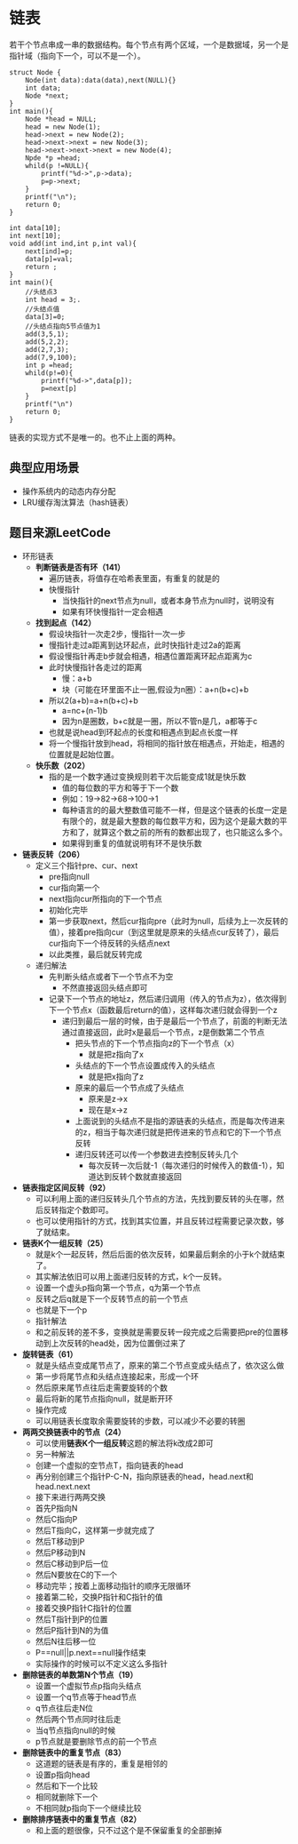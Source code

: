 # 链表
若干个节点串成一串的数据结构。每个节点有两个区域，一个是数据域，另一个是指针域（指向下一个，可以不是一个）。
```
struct Node {
    Node(int data):data(data),next(NULL){}
    int data;
    Node *next;
}
int main(){
    Node *head = NULL;
    head = new Node(1);
    head->next = new Node(2);
    head->next->next = new Node(3);
    head->next->next->next = new Node(4);
    Npde *p =head;
    whild(p !=NULL){
        printf("%d->",p->data);
        p=p->next;
    }
    printf("\n");
    return 0;
}
```
```
int data[10];
int next[10];
void add(int ind,int p,int val){
    next[ind]=p;
    data[p]=val;
    return ;
}
int main(){
    //头结点3
    int head = 3;.
    //头结点值
    data[3]=0;
    //头结点指向5节点值为1
    add(3,5,1);
    add(5,2,2);
    add(2,7,3);
    add(7,9,100);
    int p =head;
    whild(p!=0){
        printf("%d->",data[p]);
        p=next[p]
    }
    printf("\n")
    return 0;
}
```
链表的实现方式不是唯一的。也不止上面的两种。
## 典型应用场景
- 操作系统内的动态内存分配
- LRU缓存淘汰算法（hash链表）
  
## 题目来源LeetCode
- 环形链表
  - **判断链表是否有环（141）**
    - 遍历链表，将值存在哈希表里面，有重复的就是的
    - 快慢指针
      - 当快指针的next节点为null，或者本身节点为null时，说明没有
      - 如果有环快慢指针一定会相遇
  - **找到起点（142）**
    - 假设块指针一次走2步，慢指针一次一步
    - 慢指针走过a距离到达环起点，此时快指针走过2a的距离
    - 假设慢指针再走b步就会相遇，相遇位置距离环起点距离为c
    - 此时快慢指针各走过的距离
      - 慢：a+b
      - 块（可能在环里面不止一圈,假设为n圈）：a+n(b+c)+b
    - 所以2(a+b)=a+n(b+c)+b
      - a=nc+(n-1)b
      - 因为n是圈数，b+c就是一圈，所以不管n是几，a都等于c
    - 也就是说head到环起点的长度和相遇点到起点长度一样
    - 将一个慢指针放到head，将相同的指针放在相遇点，开始走，相遇的位置就是起始位置。
  - **快乐数（202）**
    - 指的是一个数字通过变换规则若干次后能变成1就是快乐数
      - 值的每位数的平方和等于下一个数
      - 例如：19->82->68->100->1
      - 每种语言的的最大整数值可能不一样，但是这个链表的长度一定是有限个的，就是最大整数的每位数平方和，因为这个是最大数的平方和了，就算这个数之前的所有的数都出现了，也只能这么多个。
      - 如果得到重复的值就说明有环不是快乐数
- **链表反转（206）**
  - 定义三个指针pre、cur、next
    - pre指向null
    - cur指向第一个
    - next指向cur所指向的下一个节点
    - 初始化完毕
    - 第一步获取next，然后cur指向pre（此时为null，后续为上一次反转的值），接着pre指向cur（到这里就是原来的头结点cur反转了），最后cur指向下一个待反转的头结点next
    - 以此类推，最后就反转完成
  - 递归解法
    - 先判断头结点或者下一个节点不为空
      - 不然直接返回头结点即可
    - 记录下一个节点的地址z，然后递归调用（传入的节点为z），依次得到下一个节点x（函数最后return的值），这样每次递归就会得到一个z
      - 递归到最后一层的时候，由于是最后一个节点了，前面的判断无法通过直接返回，此时x是最后一个节点，z是倒数第二个节点
        - 把头节点的下一个节点指向z的下一个节点（x）
          - 就是把z指向了x
        - 头结点的下一个节点设置成传入的头结点
          - 就是把x指向了z
        - 原来的最后一个节点成了头结点
          - 原来是z->x
          - 现在是x->z
        - 上面说到的头结点不是指的源链表的头结点，而是每次传进来的z，相当于每次递归就是把传进来的节点和它的下一个节点反转
        - 递归反转还可以传一个参数进去控制反转头几个
          - 每次反转一次后就-1（每次递归的时候传入的数值-1），知道达到反转个数就直接返回
- **链表指定区间反转（92）**
  - 可以利用上面的递归反转头几个节点的方法，先找到要反转的头在哪，然后反转指定个数即可。
  - 也可以使用指针的方式，找到其实位置，并且反转过程需要记录次数，够了就结束。
- **链表K个一组反转（25）**
  - 就是k个一起反转，然后后面的依次反转，如果最后剩余的小于k个就结束了。
  - 其实解法依旧可以用上面递归反转的方式，k个一反转。
  - 设置一个虚头p指向第一个节点，q为第一个节点
  - 反转之后q就是下一个反转节点的前一个节点
  - 也就是下一个p
  - 指针解法
  - 和之前反转的差不多，变换就是需要反转一段完成之后需要把pre的位置移动到上次反转的head处，因为位置倒过来了
- **旋转链表（61）**
  - 就是头结点变成尾节点了，原来的第二个节点变成头结点了，依次这么做
  - 第一步将尾节点和头结点连接起来，形成一个环
  - 然后原来尾节点往后走需要旋转的个数
  - 最后将新的尾节点指向null，就是断开环
  - 操作完成
  - 可以用链表长度取余需要旋转的步数，可以减少不必要的转圈
- **两两交换链表中的节点（24）**
  - 可以使用**链表K个一组反转**这题的解法将k改成2即可
  - 另一种解法
  - 创建一个虚拟的空节点T，指向链表的head
  - 再分别创建三个指针P-C-N，指向原链表的head，head.next和head.next.next
  - 接下来进行两两交换
  - 首先P指向N
  - 然后C指向P
  - 然后T指向C，这样第一步就完成了
  - 然后T移动到P
  - 然后P移动到N
  - 然后C移动到P后一位
  - 然后N要放在C的下一个
  - 移动完毕；按着上面移动指针的顺序无限循环
  - 接着第二轮，交换P指针和C指针的值
  - 接着交换P指针C指针的位置
  - 然后T指针到P的位置
  - 然后P指针到N的为值
  - 然后N往后移一位
  - P==null||p.next==null操作结束
  - 实际操作的时候可以不定义这么多指针
- **删除链表的单数第N个节点（19）**
  - 设置一个虚拟节点p指向头结点
  - 设置一个q节点等于head节点
  - q节点往后走N位
  - 然后两个节点同时往后走
  - 当q节点指向null的时候
  - p节点就是要删除节点的前一个节点
- **删除链表中的重复节点（83）**
  - 这道题的链表是有序的，重复是相邻的
  - 设置p指向head
  - 然后和下一个比较
  - 相同就删除下一个
  - 不相同就p指向下一个继续比较
- **删除排序链表中的重复节点（82）**
  - 和上面的题很像，只不过这个是不保留重复的全部删掉